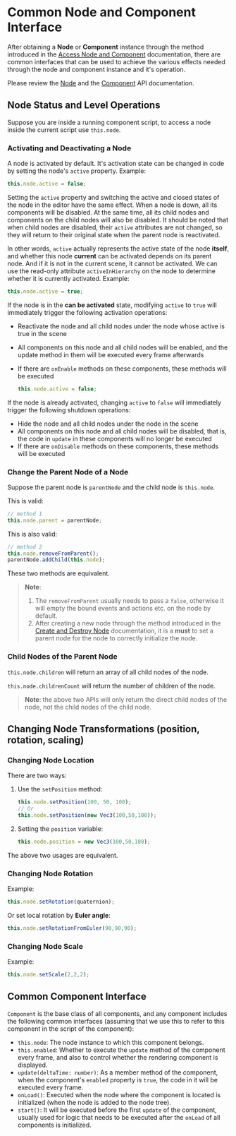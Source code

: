 # Common Node and Component Interface

After obtaining a __Node__ or __Component__ instance through the method introduced in the [Access Node and Component](access-node-component.md) documentation, there are common interfaces that can be used to achieve the various effects needed through the node and component instance and it's operation. 

Please review the [Node](https://docs.cocos.com/creator/3.0/api/en/classes/scene_graph.node-1.html) and the [Component](https://docs.cocos.com/creator/3.0/api/en/classes/component.component-1.html) API documentation.

## Node Status and Level Operations

Suppose you are inside a running component script, to access a node inside the current script use `this.node`.

### Activating and Deactivating a Node

A node is activated by default. It's activation state can be changed  in code by setting the node's `active` property. Example:

```ts
this.node.active = false;
```

Setting the `active` property and switching the active and closed states of the node in the editor have the same effect. When a node is down, all its components will be disabled. At the same time, all its child nodes and components on the child nodes will also be disabled. It should be noted that when child nodes are disabled, their `active` attributes are not changed, so they will return to their original state when the parent node is reactivated.

In other words, `active` actually represents the active state of the node **itself**, and whether this node **current** can be activated depends on its parent node. And if it is not in the current scene, it cannot be activated. We can use the read-only attribute `activeInHierarchy` on the node to determine whether it is currently activated. Example:

```ts
this.node.active = true;
```

If the node is in the **can be activated** state, modifying `active` to `true` will immediately trigger the following activation operations:

- Reactivate the node and all child nodes under the node whose active is true in the scene
- All components on this node and all child nodes will be enabled, and the update method in them will be executed every frame afterwards
- If there are `onEnable` methods on these components, these methods will be executed

  ```ts
  this.node.active = false;
  ```

If the node is already activated, changing `active` to `false` will immediately trigger the following shutdown operations:

- Hide the node and all child nodes under the node in the scene
- All components on this node and all child nodes will be disabled, that is, the code in `update` in these components will no longer be executed
- If there are `onDisable` methods on these components, these methods will be executed

### Change the Parent Node of a Node

Suppose the parent node is `parentNode` and the child node is `this.node`. 

This is valid:

```ts
// method 1
this.node.parent = parentNode;
```

This is also valid:

```ts
// method 2
this.node.removeFromParent();
parentNode.addChild(this.node);
```

These two methods are equivalent.

> **Note**:<br>
> 1. The `removeFromParent` usually needs to pass a `false`, otherwise it will empty the bound events and actions etc. on the node by default.
> 2. After creating a new node through the method introduced in the [Create and Destroy Node](create-destroy.md) documentation, it is a **must** to set a parent node for the node to correctly initialize the node.

### Child Nodes of the Parent Node

`this.node.children` will return an array of all child nodes of the node.

`this.node.childrenCount` will return the number of children of the node.

> **Note**: the above two APIs will only return the direct child nodes of the node, not the child nodes of the child node.

## Changing Node Transformations (position, rotation, scaling)

### Changing Node Location

There are two ways:

1. Use the `setPosition` method:

    ```ts
    this.node.setPosition(100, 50, 100);
    // Or
    this.node.setPosition(new Vec3(100,50,100));
    ```

2. Setting the `position` variable:

    ```ts
    this.node.position = new Vec3(100,50,100);
    ```

The above two usages are equivalent.

### Changing Node Rotation

Example: 

```ts
this.node.setRotation(quaternion);
```

Or set local rotation by __Euler angle__:

```ts
this.node.setRotationFromEuler(90,90,90);
```

### Changing Node Scale

Example:

```ts
this.node.setScale(2,2,2);
```

## Common Component Interface

`Component` is the base class of all components, and any component includes the following common interfaces (assuming that we use this to refer to this component in the script of the component):

- `this.node`: The node instance to which this component belongs.
- `this.enabled`: Whether to execute the `update` method of the component every frame, and also to control whether the rendering component is displayed.
- `update(deltaTime: number)`: As a member method of the component, when the component's `enabled` property is `true`, the code in it will be executed every frame.
- `onLoad()`: Executed when the node where the component is located is initialized (when the node is added to the node tree).
- `start()`: It will be executed before the first `update` of the component, usually used for logic that needs to be executed after the `onLoad` of all components is initialized.
